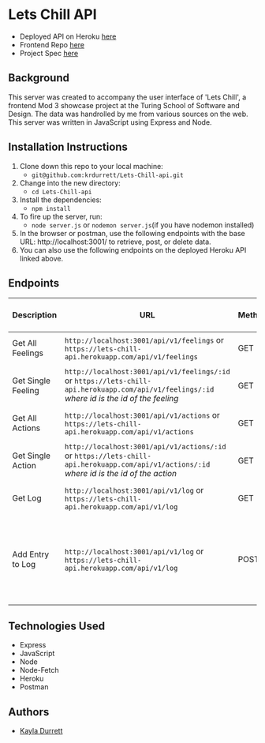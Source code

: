 # Lets Chill API


- Deployed API on Heroku [here](https://lets-chill-api.herokuapp.com/) <br>
- Frontend Repo [here](https://github.com/krdurrett/Lets_Chill_ui) <br>
- Project Spec [here](https://frontend.turing.edu/projects/module-3/showcase.html)

## Background

This server was created to accompany the user interface of 'Lets Chill', a frontend Mod 3 showcase project at the Turing School of Software and Design. The data was handrolled by me from various sources on the web. This server was written in JavaScript using Express and Node.

## Installation Instructions

1. Clone down this repo to your local machine:
    - `git@github.com:krdurrett/Lets-Chill-api.git`
2. Change into the new directory:
    - `cd Lets-Chill-api`
3. Install the dependencies:
    - `npm install`
4. To fire up the server, run:
    - `node server.js` or `nodemon server.js`(if you have nodemon installed)
5. In the browser or postman, use the following endpoints with the base URL: http://localhost:3001/ to retrieve, post, or delete data. 
6. You can also use the following endpoints on the deployed Heroku API linked above. 

## Endpoints

| Description | URL         | Method      | Required Properties for Request | Sample Sucessful Response |
| ----------- | ----------- | ----------- | ------------------------------- | ------------------------- |
| Get All Feelings | `http://localhost:3001/api/v1/feelings` or `https://lets-chill-api.herokuapp.com/api/v1/feelings` | GET | none | array containing all feeling objects |    
| Get Single Feeling | `http://localhost:3001/api/v1/feelings/:id` or `https://lets-chill-api.herokuapp.com/api/v1/feelings/:id` <br> *where id is the id of the feeling* | GET | none | object containing information on a single feeling |
| Get All Actions | `http://localhost:3001/api/v1/actions` or `https://lets-chill-api.herokuapp.com/api/v1/actions` | GET | none | array containing all action objects | 
| Get Single Action | `http://localhost:3001/api/v1/actions/:id` or `https://lets-chill-api.herokuapp.com/api/v1/actions/:id` <br> *where id is the id of the action* | GET | none | object containing information on a single action |
| Get Log | `http://localhost:3001/api/v1/log` or `https://lets-chill-api.herokuapp.com/api/v1/log` | GET | none | array containing all log entries |
| Add Entry to Log | `http://localhost:3001/api/v1/log` or `https://lets-chill-api.herokuapp.com/api/v1/log` | POST | `{ "date": "01/28/2022", "feeling": "Calm", "action": "Prioritize Sleep", "helped": true}` | `{ "id": 1646161483052, "date": "01/28/2022", "feeling": "Calm", "action": "Prioritize Sleep", "helped": true }` |


## Technologies Used

- Express
- JavaScript
- Node
- Node-Fetch
- Heroku
- Postman

## Authors

- [Kayla Durrett](https://github.com/krdurrett)
